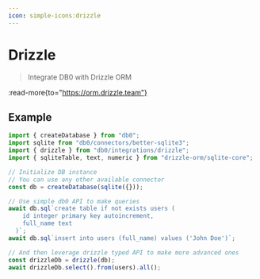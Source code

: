 ```yaml
---
icon: simple-icons:drizzle
---
```


# Drizzle

> Integrate DB0 with Drizzle ORM

:read-more{to="https://orm.drizzle.team"}

## Example

```ts [index.ts]
import { createDatabase } from "db0";
import sqlite from "db0/connectors/better-sqlite3";
import { drizzle } from "db0/integrations/drizzle";
import { sqliteTable, text, numeric } from "drizzle-orm/sqlite-core";

// Initialize DB instance
// You can use any other available connector
const db = createDatabase(sqlite({}));

// Use simple db0 API to make queries
await db.sql`create table if not exists users (
    id integer primary key autoincrement,
    full_name text
  )`;
await db.sql`insert into users (full_name) values ('John Doe')`;

// And then leverage drizzle typed API to make more advanced ones
const drizzleDb = drizzle(db);
await drizzleDb.select().from(users).all();
```
